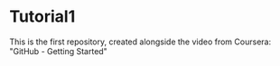 # Tutorial1
This is the first repository, created alongside the video from Coursera: "GitHub - Getting Started"
